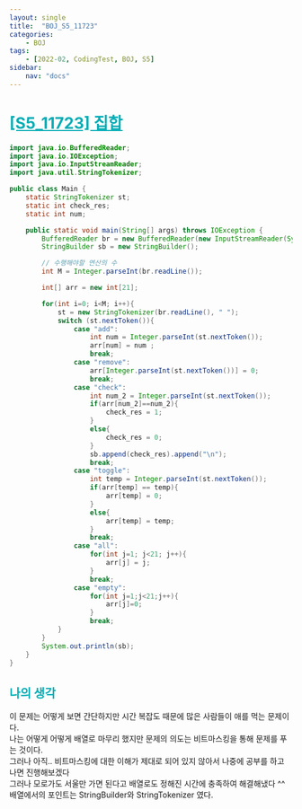 ```yaml
---
layout: single
title:  "BOJ_S5_11723"
categories: 
    - BOJ
tags: 
    - [2022-02, CodingTest, BOJ, S5]
sidebar:
    nav: "docs"
---
```


# <b><a style="color:#00adb5" href="https://www.acmicpc.net/problem/1592" target=_blank>[S5_11723] 집합</a></b>

```java
import java.io.BufferedReader;
import java.io.IOException;
import java.io.InputStreamReader;
import java.util.StringTokenizer;

public class Main {
    static StringTokenizer st;
    static int check_res;
    static int num;

    public static void main(String[] args) throws IOException {
        BufferedReader br = new BufferedReader(new InputStreamReader(System.in));
        StringBuilder sb = new StringBuilder();

        // 수행해야할 연산의 수
        int M = Integer.parseInt(br.readLine());

        int[] arr = new int[21];

        for(int i=0; i<M; i++){
            st = new StringTokenizer(br.readLine(), " ");
            switch (st.nextToken()){
                case "add":
                    int num = Integer.parseInt(st.nextToken());
                    arr[num] = num ;
                    break;
                case "remove":
                    arr[Integer.parseInt(st.nextToken())] = 0;
                    break;
                case "check":
                    int num_2 = Integer.parseInt(st.nextToken());
                    if(arr[num_2]==num_2){
                        check_res = 1;
                    }
                    else{
                        check_res = 0;
                    }
                    sb.append(check_res).append("\n");
                    break;
                case "toggle":
                    int temp = Integer.parseInt(st.nextToken());
                    if(arr[temp] == temp){
                        arr[temp] = 0;
                    }
                    else{
                        arr[temp] = temp;
                    }
                    break;
                case "all":
                    for(int j=1; j<21; j++){
                        arr[j] = j;
                    }
                    break;
                case "empty":
                    for(int j=1;j<21;j++){
                        arr[j]=0;
                    }
                    break;
            }
        }
        System.out.println(sb);
    }
}
```


## <b><a style="color:#00adb5">나의 생각</a></b>
이 문제는 어떻게 보면 간단하지만 시간 복잡도 때문에 많은 사람들이 애를 먹는 문제이다.<br>
나는 어떻게 어떻게 배열로 마무리 했지만 문제의 의도는 비트마스킹을 통해 문제를 푸는 것이다.<br>
그러나 아직.. 비트마스킹에 대한 이해가 제대로 되어 있지 않아서 나중에 공부를 하고 나면 진행해보겠다<br>
그러나 모로가도 서울만 가면 된다고 배열로도 정해진 시간에 충족하여 해결해냈다 ^^<br>
배열에서의 포인트는 StringBuilder와 StringTokenizer 였다.
